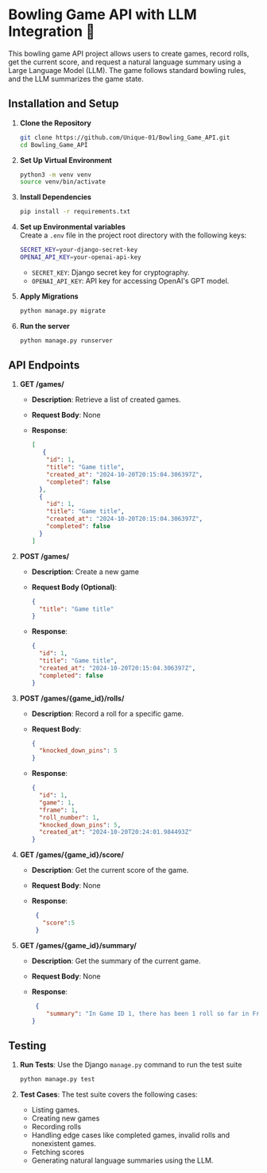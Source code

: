 # Bowling Game API with LLM Integration 🎳
This bowling game API project allows users to create games, record rolls, get the current score, and request a natural language summary using a Large Language Model (LLM). The game follows standard bowling rules, and the LLM summarizes the game state.

## Installation and Setup
1. **Clone the Repository**
  
    ```bash
    git clone https://github.com/Unique-01/Bowling_Game_API.git
    cd Bowling_Game_API
    ```

2. **Set Up Virtual Environment**
    ```bash
    python3 -m venv venv
    source venv/bin/activate
    ```
3. **Install Dependencies**
    ```bash
    pip install -r requirements.txt
    ```
4. **Set up Environmental variables**  
Create a `.env` file in the project root directory with the following keys:
    ```bash
    SECRET_KEY=your-django-secret-key
    OPENAI_API_KEY=your-openai-api-key
    ```
    - `SECRET_KEY`: Django secret key for cryptography.
    - `OPENAI_API_KEY`: API key for accessing OpenAI's GPT model.
5. **Apply Migrations**
    ```bash
    python manage.py migrate
    ```
6. **Run the server**
    ```bash
    python manage.py runserver
    ```


## API Endpoints
1. **GET /games/**
   - **Description**: Retrieve a list of created games.
   - **Request Body**: None
   - **Response**:
     
     ```json
     [
        {
         "id": 1,
         "title": "Game title",
         "created_at": "2024-10-20T20:15:04.306397Z",
         "completed": false
       },
       {
         "id": 1,
         "title": "Game title",
         "created_at": "2024-10-20T20:15:04.306397Z",
         "completed": false
       }
     ]
     ```
2. **POST /games/**
   - **Description**: Create a new game
   - **Request Body (Optional)**:

     ```json
     {
       "title": "Game title"
     }
     ```
   - **Response**:

     ```json
     {
       "id": 1,
       "title": "Game title",
       "created_at": "2024-10-20T20:15:04.306397Z",
       "completed": false
     }
     ```
3. **POST /games/{game_id}/rolls/**
   - **Description**: Record a roll for a specific game.
   - **Request Body**:

     ```json
     {
       "knocked_down_pins": 5
     }
     ```
   - **Response**:

     ```json
     {
       "id": 1,
       "game": 1,
       "frame": 1,
       "roll_number": 1,
       "knocked_down_pins": 5,
       "created_at": "2024-10-20T20:24:01.984493Z"
     }
     ```
4. **GET /games/{game_id}/score/**
    - **Description**:  Get the current score of the game.
    - **Request Body**: None
    - **Response**:

      ```json
       {
         "score":5
       }
       ```
5. **GET /games/{game_id}/summary/**
    - **Description**:  Get the summary of the current game.
    - **Request Body**: None
    - **Response**:

      ```json
       {
          "summary": "In Game ID 1, there has been 1 roll so far in Frame 1, where 5 pins were knocked down. The game is currently in progress."
      }
       ```
## Testing
1. **Run Tests**: Use the Django `manage.py` command to run the test suite

   ```bash
   python manage.py test
   ```
3. **Test Cases**: The test suite covers the following cases:
   - Listing games.
   - Creating new games
   - Recording rolls
   - Handling edge cases like completed games, invalid rolls and nonexistent games.
   - Fetching scores
   - Generating natural language summaries using the LLM.
  

